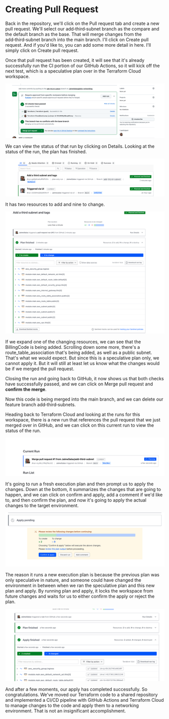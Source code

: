 # Creating Pull Request

Back in the repository, we'll click on the Pull request tab and create a new pull request. We'll select our add‑third‑subnet branch as the compare and the default branch as the base. That will merge changes from the add‑third‑subnet branch into the main branch. I'll click on Create pull request. And if you'd like to, you can add some more detail in here. I'll simply click on Create pull request. 

Once that pull request has been created, it will see that it's already successfully run the CI portion of our GitHub Actions, so it will kick off the next test, which is a speculative plan over in the Terraform Cloud workspace. 

![Pull requests checks](./resources/01-pull-requests-checks.png)

We can view the status of that run by clicking on Details. Looking at the status of the run, the plan has finished. 

![Speculative plan](./resources/02-speculative-plan.png)

It has two resources to add and nine to change. 

![Speculative plan](./resources/03-speculative-plan.png)

If we expand one of the changing resources, we can see that the BillingCode is being added. Scrolling down some more, there's a route_table_association that's being added, as well as a public subnet. That's what we would expect. But since this is a speculative plan only, we cannot apply it. But it will still at least let us know what the changes would be if we merged the pull request. 

Closing the run and going back to GitHub, it now shows us that both checks have successfully passed, and we can click on Merge pull request and **confirm the merge**. 

Now this code is being merged into the main branch, and we can delete our feature branch add‑third‑subnets. 

Heading back to Terraform Cloud and looking at the runs for this workspace, there is a new run that references the pull request that we just merged over in GitHub, and we can click on this current run to view the status of the run. 

![Planning](./resources/04-planning.png)

It's going to run a fresh execution plan and then prompt us to apply the changes. Down at the bottom, it summarizes the changes that are going to happen, and we can click on confirm and apply, add a comment if we'd like to, and then confirm the plan, and now it's going to apply the actual changes to the target environment. 

![Confirm plan](./resources/05-confirm-plan.png)

The reason it runs a new execution plan is because the previous plan was only speculative in nature, and someone could have changed the environment in between when we ran the speculative plan and this new plan and apply. By running plan and apply, it locks the workspace from future changes and waits for us to either confirm the apply or reject the plan. 

![Apply finished](./resources/06-apply-finished.png)

And after a few moments, our apply has completed successfully. So congratulations. We've moved our Terraform code to a shared repository and implemented a CI/CD pipeline with GitHub Actions and Terraform Cloud to manage changes to the code and apply them to a networking environment. That is not an insignificant accomplishment.
